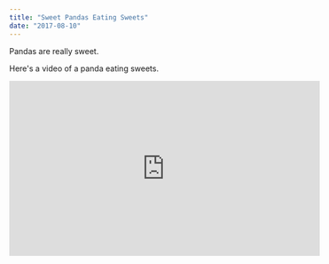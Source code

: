 ```yaml
---
title: "Sweet Pandas Eating Sweets"
date: "2017-08-10"
---
```


Pandas are really sweet.

Here's a video of a panda eating sweets.

<iframe width="560" height="315" frameborder="0" allowfullscreeen
    src="https://www.youtube.com/embed/4n0xNbfJLR8"
></iframe>
